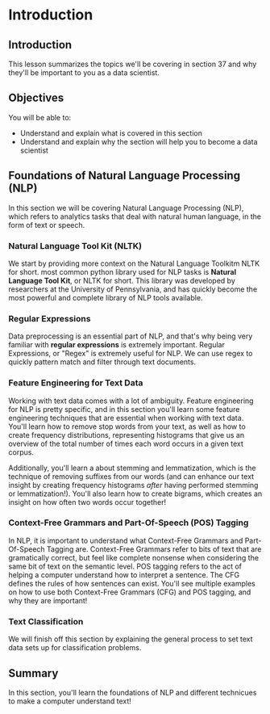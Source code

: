 
# Introduction

## Introduction
This lesson summarizes the topics we'll be covering in section 37 and why they'll be important to you as a data scientist.

## Objectives
You will be able to:
* Understand and explain what is covered in this section
* Understand and explain why the section will help you to become a data scientist

## Foundations of Natural Language Processing (NLP)

In this section we will be covering Natural Language Processing (NLP), which refers to analytics tasks that deal with natural human language, in the form of text or speech.


### Natural Language Tool Kit (NLTK)

We start by providing more context on the Natural Language Toolkitm NLTK for short.  most common python library used for NLP tasks is **Natural Language Tool Kit**, or NLTK for short. This library was developed by researchers at the University of Pennsylvania, and has quickly become the most powerful and complete library of NLP tools available. 

### Regular Expressions

Data preprocessing is an essential part of NLP, and that's why being very familiar with **regular expressions** is extremely important. Regular Expressions, or "Regex" is extremely useful for NLP. We can use regex to quickly pattern match and filter through text documents. 

### Feature Engineering for Text Data

Working with text data comes with a lot of ambiguity. Feature engineering for NLP is pretty specific, and in this section you'll learn some feature engineering techniques that are essential when working with text data. You'll learn how to remove stop words from your text, as well as how to create frequency distributions, representing histograms that give us an overview of the total number of times each word occurs in a given text corpus. 

Additionally, you'll learn a about stemming and lemmatization, which is the technique of removing suffixes from our words (and can enhance our text insight by creating frequency histograms *after* having performed stemming or lemmatization!). You'll also learn how to create bigrams, which creates an insight on how often two words occur together!

### Context-Free Grammars and Part-Of-Speech (POS) Tagging
In NLP, it is important to understand what Context-Free Grammars and Part-Of-Speech Tagging are. 
Context-Free Grammars refer to bits of text that are gramatically correct, but feel like complete nonsense when considering the same bit of text on the semantic level. POS tagging refers to the act of helping a computer understand how to interpret a sentence. The CFG defines the rules of how sentences can exist. You'll see multiple examples on how to use both Context-Free Grammars (CFG) and POS tagging, and why they are important!


### Text Classification
We will finish off this section by explaining the general process to set text data sets up for classification problems.


## Summary

In this section, you'll learn the foundations of NLP and different technicues to make a computer understand text!
